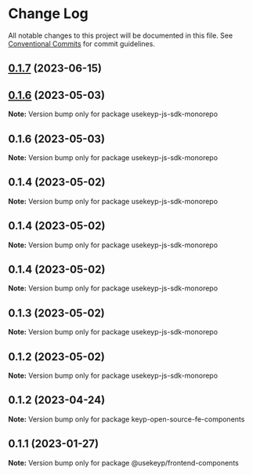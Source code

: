# Change Log

All notable changes to this project will be documented in this file.
See [Conventional Commits](https://conventionalcommits.org) for commit guidelines.

## [0.1.7](https://github.com/UseKeyp/usekeyp-js-sdk/compare/v0.1.7-staging.1...v0.1.7) (2023-06-15)



## [0.1.6](https://github.com/UseKeyp/usekeyp-js-sdk/compare/v0.1.6-staging.0...v0.1.6) (2023-05-03)

**Note:** Version bump only for package usekeyp-js-sdk-monorepo





## 0.1.6 (2023-05-03)

**Note:** Version bump only for package usekeyp-js-sdk-monorepo





## 0.1.4 (2023-05-02)

**Note:** Version bump only for package usekeyp-js-sdk-monorepo





## 0.1.4 (2023-05-02)

**Note:** Version bump only for package usekeyp-js-sdk-monorepo





## 0.1.4 (2023-05-02)

**Note:** Version bump only for package usekeyp-js-sdk-monorepo





## 0.1.3 (2023-05-02)

**Note:** Version bump only for package usekeyp-js-sdk-monorepo





## 0.1.2 (2023-05-02)

**Note:** Version bump only for package usekeyp-js-sdk-monorepo





## 0.1.2 (2023-04-24)

**Note:** Version bump only for package keyp-open-source-fe-components





## 0.1.1 (2023-01-27)

**Note:** Version bump only for package @usekeyp/frontend-components
